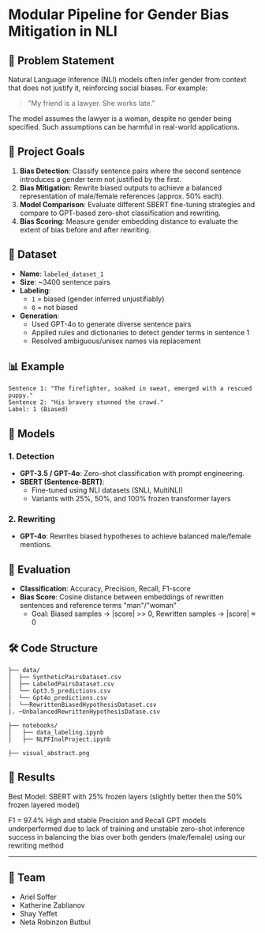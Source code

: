 # Modular Pipeline for Gender Bias Mitigation in NLI

## 📌 Problem Statement
Natural Language Inference (NLI) models often infer gender from context that does not justify it, reinforcing social biases. For example:

> "My friend is a lawyer. She works late."

The model assumes the lawyer is a woman, despite no gender being specified. Such assumptions can be harmful in real-world applications.

## 🎯 Project Goals
1. **Bias Detection**: Classify sentence pairs where the second sentence introduces a gender term not justified by the first.
2. **Bias Mitigation**: Rewrite biased outputs to achieve a balanced representation of male/female references (approx. 50% each).
3. **Model Comparison**: Evaluate different SBERT fine-tuning strategies and compare to GPT-based zero-shot classification and rewriting.
4. **Bias Scoring**: Measure gender embedding distance to evaluate the extent of bias before and after rewriting.

## 📁 Dataset
- **Name**: `labeled_dataset_1`
- **Size**: ~3400 sentence pairs
- **Labeling**:
  - `1` = biased (gender inferred unjustifiably)
  - `0` = not biased
- **Generation**:
  - Used GPT-4o to generate diverse sentence pairs
  - Applied rules and dictionaries to detect gender terms in sentence 1
  - Resolved ambiguous/unisex names via replacement

## 📊 Example
```
Sentence 1: "The firefighter, soaked in sweat, emerged with a rescued puppy."
Sentence 2: "His bravery stunned the crowd."
Label: 1 (Biased)
```

## 🧠 Models
### 1. Detection
- **GPT-3.5 / GPT-4o**: Zero-shot classification with prompt engineering.
- **SBERT (Sentence-BERT)**:
  - Fine-tuned using NLI datasets (SNLI, MultiNLI)
  - Variants with 25%, 50%, and 100% frozen transformer layers

### 2. Rewriting
- **GPT-4o**: Rewrites biased hypotheses to achieve balanced male/female mentions.

## 🧪 Evaluation
- **Classification**: Accuracy, Precision, Recall, F1-score
- **Bias Score**: Cosine distance between embeddings of rewritten sentences and reference terms "man"/"woman"
  - Goal: Biased samples → |score| >> 0, Rewritten samples → |score| ≈ 0

## 🛠️ Code Structure
```
├── data/
│  ├── SyntheticPairsDataset.csv
│  ├── LabeledPairsDataset.csv
│  └── Gpt3.5_predictions.csv          
|  └── Gpt4o_predictions.csv
|  └──RewrittenBiasedHypothesisDataset.csv
|. ─UnbalancedRewrittenHypothesisDatase.csv

├── notebooks/
│   ├── data_labeling.ipynb
│   ├── NLPFInalProject.ipynb

├── visual_abstract.png
```

## 🥇 Results
Best Model: SBERT with 25% frozen layers (slightly better then the 50% frozen layered model)

F1 = 97.4%
High and stable Precision and Recall
GPT models underperformed due to lack of training and unstable zero-shot inference
success in balancing the bias over both genders (male/female) using our rewriting method

---

## 🤝 Team
- Ariel Soffer
- Katherine Zablianov
- Shay Yeffet
- Neta Robinzon Butbul
